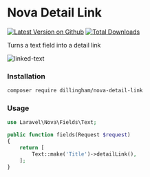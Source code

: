 # Nova Detail Link

[![Latest Version on Github](https://img.shields.io/github/release/dillingham/nova-detail-link.svg?style=flat-square)](https://packagist.org/packages/dillingham/nova-detail-link)
[![Total Downloads](https://img.shields.io/packagist/dt/dillingham/nova-detail-link.svg?style=flat-square)](https://packagist.org/packages/dillingham/nova-detail-link)

Turns a text field into a detail link

![linked-text](https://user-images.githubusercontent.com/29180903/56322239-7de81200-6136-11e9-9ea0-c29f3254b2d7.png)

### Installation

```bash
composer require dillingham/nova-detail-link
```

### Usage

```php
use Laravel\Nova\Fields\Text;
```
```php
public function fields(Request $request)
{
    return [
        Text::make('Title')->detailLink(),
    ];
}
```
